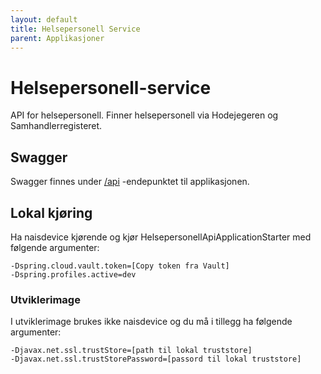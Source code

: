 ```yaml
---
layout: default
title: Helsepersonell Service
parent: Applikasjoner
---
```


# Helsepersonell-service
API for helsepersonell. Finner helsepersonell via Hodejegeren og Samhandlerregisteret.

## Swagger
Swagger finnes under [/api](https://testnav-helsepersonell-service.dev.intern.nav.no/swagger) -endepunktet til applikasjonen.

## Lokal kjøring
Ha naisdevice kjørende og kjør HelsepersonellApiApplicationStarter med følgende argumenter:
```
-Dspring.cloud.vault.token=[Copy token fra Vault]
-Dspring.profiles.active=dev
```

### Utviklerimage
I utviklerimage brukes ikke naisdevice og du må i tillegg ha følgende argumenter:
```
-Djavax.net.ssl.trustStore=[path til lokal truststore]
-Djavax.net.ssl.trustStorePassword=[passord til lokal truststore]
```
